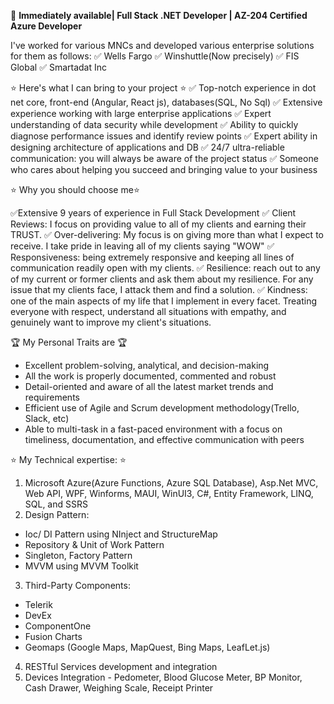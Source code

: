 🚀 **Immediately available| Full Stack .NET Developer | AZ-204 Certified Azure Developer**

I've worked for various MNCs and developed various enterprise solutions for them as follows:
  ✅ Wells Fargo
  ✅ Winshuttle(Now precisely)
  ✅ FIS Global
  ✅ Smartadat Inc

⭐ Here's what I can bring to your project ⭐
✅ Top-notch experience in dot net core, front-end (Angular, React js), databases(SQL, No Sql)
✅ Extensive experience working with large enterprise applications
✅ Expert understanding of data security while development
✅ Ability to quickly diagnose performance issues and identify review points
✅ Expert ability in designing architecture of applications and DB
✅ 24/7 ultra-reliable communication: you will always be aware of the project status
✅ Someone who cares about helping you succeed and bringing value to your business

⭐ Why you should choose me⭐

✅Extensive 9 years of experience in Full Stack Development
✅ Client Reviews: I focus on providing value to all of my clients and earning their TRUST.
✅ Over-delivering: My focus is on giving more than what I expect to receive. I take pride in leaving all of my clients saying "WOW"
✅ Responsiveness: being extremely responsive and keeping all lines of communication readily open with my clients.
✅ Resilience: reach out to any of my current or former clients and ask them about my resilience. For any issue that my clients face, I attack them and find a solution.
✅ Kindness: one of the main aspects of my life that I implement in every facet. Treating everyone with respect, understand all situations with empathy, and genuinely want to improve my client's situations.

🏆 My Personal Traits are 🏆
- Excellent problem-solving, analytical, and decision-making
- All the work is properly documented, commented and robust
- Detail-oriented and aware of all the latest market trends and requirements
- Efficient use of Agile and Scrum development methodology(Trello, Slack, etc)
- Able to multi-task in a fast-paced environment with a focus on timeliness, documentation, and effective communication with peers

⭐ My Technical expertise: ⭐
1. Microsoft Azure(Azure Functions, Azure SQL Database), Asp.Net MVC, Web API, WPF, Winforms, MAUI, WinUI3, C#, Entity Framework, LINQ, SQL, and SSRS
2. Design Pattern:
- Ioc/ DI Pattern using NInject and StructureMap
- Repository & Unit of Work Pattern
- Singleton, Factory Pattern
- MVVM using MVVM Toolkit
3. Third-Party Components:
- Telerik
- DevEx
- ComponentOne
- Fusion Charts
- Geomaps (Google Maps, MapQuest, Bing Maps, LeafLet.js)
4. RESTful Services development and integration
5. Devices Integration - Pedometer, Blood Glucose Meter, BP Monitor, Cash Drawer, Weighing Scale, Receipt Printer


  
